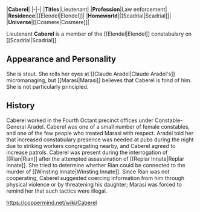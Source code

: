 |**Caberel**|
|-|-|
|**Titles**|Lieutenant|
|**Profession**|Law enforcement|
|**Residence**|[[Elendel\|Elendel]]|
|**Homeworld**|[[Scadrial\|Scadrial]]|
|**Universe**|[[Cosmere\|Cosmere]]|

Lieutenant **Caberel** is a member of the [[Elendel\|Elendel]] constabulary on [[Scadrial\|Scadrial]].

## Appearance and Personality
She is stout. She rolls her eyes at [[Claude Aradel\|Claude Aradel's]] micromanaging, but [[Marasi\|Marasi]] believes that Caberel is fond of him. She is not particularly principled.

## History
Caberel worked in the Fourth Octant precinct offices under Constable-General Aradel. Caberel was one of a small number of female constables, and one of the few people who treated Marasi with respect.
Aradel told her that increased constabulary presence was needed at pubs during the night due to striking workers congregating nearby, and Caberel agreed to increase patrols.
Caberel was present during the interrogation of [[Rian\|Rian]] after the attempted assassination of [[Replar Innate\|Replar Innate]]. She tried to determine whether Rian could be connected to the murder of [[Winsting Innate\|Winsting Innate]]. Since Rian was not
cooperating, Caberel suggested coercing information from him through physical violence or by threatening his daughter; Marasi was forced to remind her that such tactics were illegal.



https://coppermind.net/wiki/Caberel
